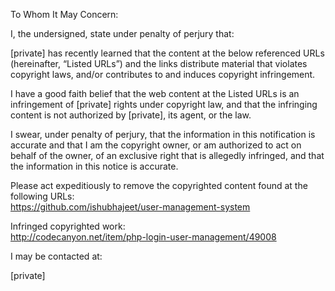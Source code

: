 To Whom It May Concern:

I, the undersigned, state under penalty of perjury that:

[private] has recently learned that the content at the below
referenced URLs (hereinafter, “Listed URLs”) and the links distribute
material that violates copyright laws, and/or contributes to and induces
copyright infringement.

I have a good faith belief that the web content at the Listed URLs is an
infringement of [private] rights under copyright law, and that the
infringing content is not authorized by [private], its agent, or the law.

I swear, under penalty of perjury, that the information in this
notification is accurate and that I am the copyright owner, or am
authorized to act on behalf of the owner, of an exclusive right that is
allegedly infringed, and that the information in this notice is accurate.

Please act expeditiously to remove the copyrighted content found at
the following URLs:  
https://github.com/ishubhajeet/user-management-system

Infringed copyrighted work:  
http://codecanyon.net/item/php-login-user-management/49008

I may be contacted at:

[private]